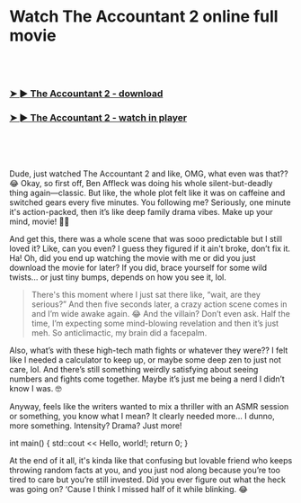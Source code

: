 <h1>Watch The Accountant 2 online full movie</h1>


<br><br>

<h3><a href="https://Chriss-cevenunglent1984.github.io/poeflthxrg/">➤ ► The Accountant 2 - download</a></h3> 
<h3><a href="https://Chriss-cevenunglent1984.github.io/poeflthxrg/">➤ ► The Accountant 2 - watch in player</a></h3>


<br><br><br>


Dude, just watched The Accountant 2 and like, OMG, what even was that?? 😂 Okay, so first off, Ben Affleck was doing his whole silent-but-deadly thing again—classic. But like, the whole plot felt like it was on caffeine and switched gears every five minutes. You following me? Seriously, one minute it's action-packed, then it’s like deep family drama vibes. Make up your mind, movie! 🤦‍♂️

And get this, there was a whole scene that was sooo predictable but I still loved it? Like, can you even? I guess they figured if it ain't broke, don’t fix it. Ha! Oh, did you end up watching the movie with me or did you just download the movie for later? If you did, brace yourself for some wild twists... or just tiny bumps, depends on how you see it, lol.

> There's this moment where I just sat there like, “wait, are they serious?” And then five seconds later, a crazy action scene comes in and I’m wide awake again. 😂 And the villain? Don’t even ask. Half the time, I’m expecting some mind-blowing revelation and then it’s just meh. So anticlimactic, my brain did a facepalm.

Also, what’s with these high-tech math fights or whatever they were?? I felt like I needed a calculator to keep up, or maybe some deep zen to just not care, lol. And there’s still something weirdly satisfying about seeing numbers and fights come together. Maybe it’s just me being a nerd I didn’t know I was. 🤓

Anyway, feels like the writers wanted to mix a thriller with an ASMR session or something, you know what I mean? It clearly needed more... I dunno, more something. Intensity? Drama? Just more! 

int main() { std::cout << Hello, world!; return 0; }

At the end of it all, it's kinda like that confusing but lovable friend who keeps throwing random facts at you, and you just nod along because you’re too tired to care but you’re still invested. Did you ever figure out what the heck was going on? ‘Cause I think I missed half of it while blinking. 😂
